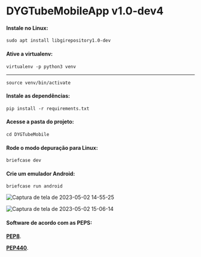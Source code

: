 # DYGTubeMobileApp  v1.0-dev4

#### Instale no Linux:

    sudo apt install libgirepository1.0-dev


#### Ative a virtualenv:

    virtualenv -p python3 venv
    
----------

    source venv/bin/activate

#### Instale as dependências:

    pip install -r requirements.txt
    
#### Acesse a pasta do projeto:

    cd DYGTubeMobile
    
    
#### Rode o modo depuração para Linux:

    briefcase dev
    
    
#### Crie um emulador Android:

    briefcase run android

![Captura de tela de 2023-05-02 14-55-25](https://user-images.githubusercontent.com/79322362/235746245-44ca5e5e-6e4a-4704-bb2c-802c3444e6a0.png)

![Captura de tela de 2023-05-02 15-06-14](https://user-images.githubusercontent.com/79322362/235748828-747f4df1-1e1c-469d-a4fc-60d24e3e85f0.png)


#### Software de acordo com as PEPS:

__[PEP8](https://peps.python.org/pep-0008/)__.

__[PEP440](https://peps.python.org/pep-0440/)__.
